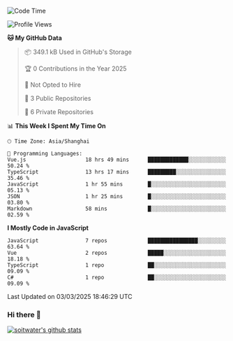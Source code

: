 <!--START_SECTION:waka-->
![Code Time](http://img.shields.io/badge/Code%20Time-4%2C688%20hrs-blue)

![Profile Views](http://img.shields.io/badge/Profile%20Views-0-blue)

**🐱 My GitHub Data** 

> 📦 349.1 kB Used in GitHub's Storage 
 > 
> 🏆 0 Contributions in the Year 2025
 > 
> 🚫 Not Opted to Hire
 > 
> 📜 3 Public Repositories 
 > 
> 🔑 6 Private Repositories 
 > 
📊 **This Week I Spent My Time On** 

```text
🕑︎ Time Zone: Asia/Shanghai

💬 Programming Languages: 
Vue.js                   18 hrs 49 mins      █████████████░░░░░░░░░░░░   50.24 % 
TypeScript               13 hrs 17 mins      █████████░░░░░░░░░░░░░░░░   35.46 % 
JavaScript               1 hr 55 mins        █░░░░░░░░░░░░░░░░░░░░░░░░   05.13 % 
JSON                     1 hr 25 mins        █░░░░░░░░░░░░░░░░░░░░░░░░   03.80 % 
Markdown                 58 mins             █░░░░░░░░░░░░░░░░░░░░░░░░   02.59 % 
```

**I Mostly Code in JavaScript** 

```text
JavaScript               7 repos             ████████████████░░░░░░░░░   63.64 % 
Vue                      2 repos             █████░░░░░░░░░░░░░░░░░░░░   18.18 % 
TypeScript               1 repo              ██░░░░░░░░░░░░░░░░░░░░░░░   09.09 % 
C#                       1 repo              ██░░░░░░░░░░░░░░░░░░░░░░░   09.09 % 
```




 Last Updated on 03/03/2025 18:46:29 UTC
<!--END_SECTION:waka-->

### Hi there 👋
[![soitwater's github stats](https://github-readme-stats.vercel.app/api?username=soitwater)](https://github.com/soitwater/github-readme-stats)
